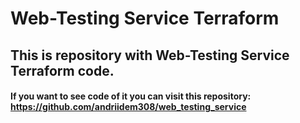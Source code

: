 # Web-Testing Service Terraform

## This is repository with Web-Testing Service Terraform code. 
#### If you want to see code of it you can visit this repository: https://github.com/andriidem308/web_testing_service
